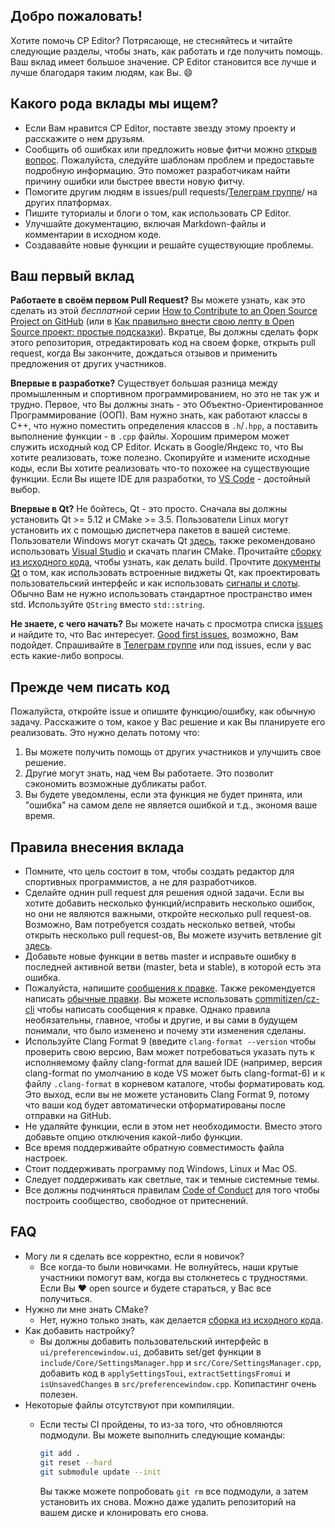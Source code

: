 ## Добро пожаловать!

Хотите помочь CP Editor? Потрясающе, не стесняйтесь и читайте следующие разделы, чтобы знать, как работать и где получить помощь. Ваш вклад имеет большое значение. CP Editor становится все лучше и лучше благодаря таким людям, как Вы. :smile:

## Какого рода вклады мы ищем?

- Если Вам нравится CP Editor, поставте звезду этому проекту и расскажите о нем друзьям.
- Сообщить об ошибках или предложить новые фитчи можно [открыв вопрос](https://github.com/cpeditor/cpeditor/issues/new/choose). Пожалуйста, следуйте шаблонам проблем и предоставьте подробную информацию. Это поможет разработчикам найти причину ошибки или быстрее ввести новую фитчу.
- Помогите другим людям в issues/pull requests/[Телеграм группе](https://t.me/cpeditor)/ на других платформах.
- Пишите туториалы и блоги о том, как использовать CP Editor.
- Улучшайте документацию, включая Markdown-файлы и комментарии в исходном коде.
- Создававйте новые функции и решайте существующие проблемы.

## Ваш первый вклад

**Работаете в своём первом Pull Request?** Вы можете узнать, как это сделать из этой *бесплатной* серии [How to Contribute to an Open Source Project on GitHub](https://egghead.io/series/how-to-contribute-to-an-open-source-project-on-github) (или в [Как правильно внести свою лепту в Open Source проект: простые подсказки](https://habr.com/ru/post/275219/)). Вкратце, Вы должны сделать форк этого репозитория, отредактировать код на своем форке, открыть pull request, когда Вы закончите, дождаться отзывов и применить предложения от других участников.

**Впервые в разработке?** Существует большая разница между промышленным и спортивном программированием, но это не так уж и трудно. Первое, что Вы должны знать - это Объектно-Ориентированное Программирование (ООП). Вам нужно знать, как работают классы в C++, что нужно поместить определения классов в `.h`/`.hpp`, а поставить выполнение функции - в `.cpp` файлы. Хорошим примером может служить исходный код CP Editor. Искать в Google/Яндекс то, что Вы хотите реализовать, тоже полезно. Скопируйте и измените исходные коды, если Вы хотите реализовать что-то похожее на существующие функции. Если Вы ищете IDE для разработки, то [VS Code](https://code.visualstudio.com/) - достойный выбор.


**Впервые в Qt?** Не бойтесь, Qt  - это просто. Сначала вы должны установить Qt >= 5.12 и CMake >= 3.5. Пользователи Linux могут установить их с помощью диспетчера пакетов в вашей системе. Пользователи Windows могут скачать Qt [здесь](https://www.qt.io/offline-installers), также рекомендовано использовать [Visual Studio](https://visualstudio.microsoft.com/) и скачать плагин CMake. Прочитайте [сборку из исходного кода](doc/INSTALL_ru-RU.md#Сборка-из-исходного-кода), чтобы узнать, как делать build. Прочтите [документы Qt](https://doc.qt.io/) о том, как использовать встроенные виджеты Qt, как проектировать пользовательский интерфейс и как использовать [сигналы и слоты](https://doc.qt.io/qt-5/signalsandslots.html). Обычно Вам не нужно использовать стандартное пространство имен std. Используйте `QString` вместо `std::string`.

**Не знаете, с чего начать?** Вы можете начать с просмотра списка [issues](https://github.com/cpeditor/cpeditor/issues) и найдите то, что Вас интересует. [Good first issues](https://github.com/cpeditor/cpeditor/issues?q=is%3Aissue+is%3Aopen+label%3A%22good+first+issue%22), возможно, Вам подойдет. Спрашивайте в [Телеграм группе](https://t.me/cpeditor) или под issues, если у вас есть какие-либо вопросы.

## Прежде чем писать код

Пожалуйста, откройте issue и опишите функцию/ошибку, как обычную задачу. Расскажите о том, какое у Вас решение и как Вы планируете его реализовать. Это нужно делать потому что:

1. Вы можете получить помощь от других участников и улучшить свое решение.
2. Другие могут знать, над чем Вы работаете. Это позволит сэкономить возможные дубликаты работ.
3. Вы будете уведомлены, если эта функция не будет принята, или "ошибка" на самом деле не является ошибкой и т.д., экономя ваше время.

## Правила внесения вклада

- Помните, что цель состоит в том, чтобы создать редактор для спортивных программистов, а не для разработчиков.
- Сделайте однин pull request для решения одной задачи. Если вы хотите добавить несколько функций/исправить несколько ошибок, но они не являются важными, откройте несколько pull request-ов. Возможно, Вам потребуется создать несколько ветвей, чтобы открыть несколько pull request-ов, Вы можете изучить ветвление git [здесь](https://learngitbranching.js.org/).
- Добавьте новые функции в ветвь master и исправьте ошибку в последней активной ветви (master, beta и stable), в которой есть эта ошибка.  
- Пожалуйста, напишите [сообщения к правке](https://chris.beams.io/posts/git-commit/). Также рекомендуется написать [обычные правки](https://www.conventionalcommits.org/). Вы можете использовать [commitizen/cz-cli](https://github.com/commitizen/cz-cli) чтобы написать сообщения к правке. Однако правила необязательны, главное, чтобы и другие, и вы сами в будущем понимали, что было изменено и почему эти изменения сделаны.
- Используйте Clang Format 9 (введите `clang-format --version` чтобы проверить свою версию, Вам может потребоваться указать путь к исполняемому файлу clang-format для вашей IDE (например, версия clang-format по умолчанию в коде VS может быть clang-format-6) и к файлу `.clang-format` в корневом каталоге, чтобы форматировать код. Это выход, если вы не можете установить Clang Format 9, потому что ваши код будет автоматически отформатированы после отправки на GitHub.
- Не удаляйте функции, если в этом нет необходимости. Вместо этого добавьте опцию отключения какой-либо функции.
- Все время поддерживайте обратную совместимость файла настроек.
- Стоит поддерживать программу под Windows, Linux и Mac OS.
- Следует поддерживать как светлые, так и темные системные темы.
 - Все должны подчиняться правилам [Code of Conduct](CODE_OF_CONDUCT.md) для того чтобы построить сообщество, свободное от притеснений.

## FAQ

- Могу ли я сделать все корректно, если я новичок?
  - Все когда-то были новичками. Не волнуйтесь, наши крутые участники помогут вам, когда вы столкнетесь с трудностями. Если Вы :heart: open source и будете стараться, у Вас все получиться.
- Нужно ли мне знать CMake?
  - Нет, нужно только знать, как делается [сборка из исходного кода](doc/INSTALL_ru-RU.md#Сборка-из-исходного-кода).
- Как добавить настройку?
  - Вы должны добавить пользовательский интерфейс в `ui/preferencewindow.ui`, добавить set/get функции в `include/Core/SettingsManager.hpp` и `src/Core/SettingsManager.cpp`, добавить код в `applySettingsToui`, `extractSettingsFromui` и `isUnsavedChanges` в `src/preferencewindow.cpp`. Копипастинг очень полезен.
- Некоторые файлы отсутствуют при компиляции.
  - Если тесты CI пройдены, то из-за того, что обновляются подмодули. Вы можете выполнить следующие команды:

    ```sh
    git add .
    git reset --hard
    git submodule update --init
    ```

    Вы также можете попробовать `git rm` все подмодули, а затем установить их снова. Можно даже удалить репозиторий на вашем диске и клонировать его снова.
